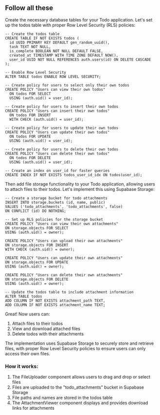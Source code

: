 ## Follow all these

Create the necessary database tables for your Todo application. Let's set up the todos table with proper Row Level Security (RLS) policies:
```
-- Create the todos table
CREATE TABLE IF NOT EXISTS todos (
  id UUID PRIMARY KEY DEFAULT gen_random_uuid(),
  task TEXT NOT NULL,
  is_complete BOOLEAN NOT NULL DEFAULT FALSE,
  created_at TIMESTAMP WITH TIME ZONE DEFAULT NOW(),
  user_id UUID NOT NULL REFERENCES auth.users(id) ON DELETE CASCADE
);

-- Enable Row Level Security
ALTER TABLE todos ENABLE ROW LEVEL SECURITY;

-- Create policy for users to select only their own todos
CREATE POLICY "Users can view their own todos" 
  ON todos FOR SELECT 
  USING (auth.uid() = user_id);

-- Create policy for users to insert their own todos
CREATE POLICY "Users can insert their own todos" 
  ON todos FOR INSERT 
  WITH CHECK (auth.uid() = user_id);

-- Create policy for users to update their own todos
CREATE POLICY "Users can update their own todos" 
  ON todos FOR UPDATE 
  USING (auth.uid() = user_id);

-- Create policy for users to delete their own todos
CREATE POLICY "Users can delete their own todos" 
  ON todos FOR DELETE 
  USING (auth.uid() = user_id);

-- Create an index on user_id for faster queries
CREATE INDEX IF NOT EXISTS todos_user_id_idx ON todos(user_id);
```

Then add file storage functionality to your Todo application, allowing users to attach files to their todos. Let's implement this using Supabase Storage:
```
-- Create a storage bucket for todo attachments
INSERT INTO storage.buckets (id, name, public)
VALUES ('todo_attachments', 'todo_attachments', false)
ON CONFLICT (id) DO NOTHING;

-- Set up RLS policies for the storage bucket
CREATE POLICY "Users can view their own attachments"
ON storage.objects FOR SELECT
USING (auth.uid() = owner);

CREATE POLICY "Users can upload their own attachments"
ON storage.objects FOR INSERT
WITH CHECK (auth.uid() = owner);

CREATE POLICY "Users can update their own attachments"
ON storage.objects FOR UPDATE
USING (auth.uid() = owner);

CREATE POLICY "Users can delete their own attachments"
ON storage.objects FOR DELETE
USING (auth.uid() = owner);

-- Update the todos table to include attachment information
ALTER TABLE todos
ADD COLUMN IF NOT EXISTS attachment_path TEXT,
ADD COLUMN IF NOT EXISTS attachment_name TEXT;
```

Great! Now users can:

1. Attach files to their todos
2. View and download attached files
3. Delete todos with their attachments


The implementation uses Supabase Storage to securely store and retrieve files, with proper Row Level Security policies to ensure users can only access their own files.

### How it works:

1. The FileUploader component allows users to drag and drop or select files
2. Files are uploaded to the "todo_attachments" bucket in Supabase Storage
3. File paths and names are stored in the todos table
4. The AttachmentViewer component displays and provides download links for attachments

